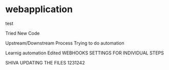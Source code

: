 # webapplication

test

Tried New Code

Upstream/Downstream Process
Trying to do automation

Learnig automation
Edited WEBHOOKS SETTINGS FOR INDIVIDUAL STEPS



SHIVA UPDATING THE FILES
1231242
